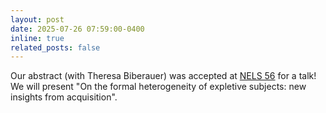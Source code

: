 ```yaml
---
layout: post
date: 2025-07-26 07:59:00-0400
inline: true
related_posts: false
---
```


Our abstract (with Theresa Biberauer) was accepted at [NELS 56](https://wp.nyu.edu/artsampscience-nels56/) for a talk! We will present "On the formal heterogeneity of expletive subjects: new insights from acquisition".
